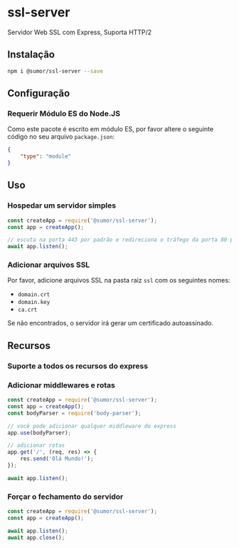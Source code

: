 # ssl-server
Servidor Web SSL com Express, Suporta HTTP/2

## Instalação
```bash
npm i @sumor/ssl-server --save
```

## Configuração

### Requerir Módulo ES do Node.JS
Como este pacote é escrito em módulo ES, por favor altere o seguinte código no seu arquivo `package.json`:
```json
{
    "type": "module"
}
```

## Uso

### Hospedar um servidor simples

```javascript
const createApp = require('@sumor/ssl-server');
const app = createApp();

// escuta na porta 443 por padrão e redireciona o tráfego da porta 80 para o HTTPS 443
await app.listen();
```


### Adicionar arquivos SSL
Por favor, adicione arquivos SSL na pasta raiz `ssl` com os seguintes nomes:
- `domain.crt`
- `domain.key`
- `ca.crt`

Se não encontrados, o servidor irá gerar um certificado autoassinado.

## Recursos

### Suporte a todos os recursos do express

### Adicionar middlewares e rotas

```javascript
const createApp = require('@sumor/ssl-server');
const app = createApp();
const bodyParser = require('body-parser');

// você pode adicionar qualquer middleware do express
app.use(bodyParser);

// adicionar rotas
app.get('/', (req, res) => {
    res.send('Olá Mundo!');
});

await app.listen();
```

### Forçar o fechamento do servidor

```javascript
const createApp = require('@sumor/ssl-server');
const app = createApp();

await app.listen();
await app.close();
```